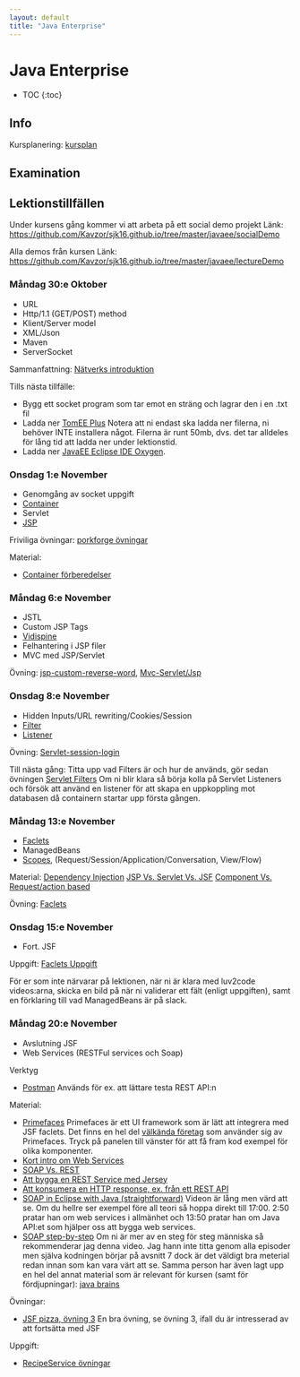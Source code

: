 ```yaml
---
layout: default
title: "Java Enterprise"
---
```


Java Enterprise
=========================================

* TOC
{:toc}

Info
----
Kursplanering: [kursplan](material/KursplaneringJavaEE.pdf)


Examination
----


Lektionstillfällen
-------------------
Under kursens gång kommer vi att arbeta på ett social demo projekt
Länk: https://github.com/Kavzor/sjk16.github.io/tree/master/javaee/socialDemo

Alla demos från kursen 
Länk: https://github.com/Kavzor/sjk16.github.io/tree/master/javaee/lectureDemo

### Måndag 30:e Oktober
- URL
- Http/1.1 (GET/POST) method
- Klient/Server model
- XML/Json
- Maven
- ServerSocket

Sammanfattning: [Nätverks introduktion](lecture/F1_Internet_HTTP.pdf)

Tills nästa tillfälle:
* Bygg ett socket program som tar emot en sträng och lagrar den i en .txt fil
* Ladda ner [TomEE Plus](http://openejb.apache.org/downloads.html)
Notera att ni endast ska ladda ner filerna, ni behöver INTE installera något. Filerna är runt 50mb, dvs. det tar alldeles för lång tid att ladda ner under lektionstid.
* Ladda ner [JavaEE Eclipse IDE Oxygen](https://www.eclipse.org/downloads/packages/eclipse-ide-java-ee-developers/oxygen1a). 

### Onsdag 1:e November
- Genomgång av socket uppgift
- [Container](https://en.wikipedia.org/wiki/Web_container)
- Servlet
- [JSP](https://www.youtube.com/watch?v=78nSYSQO0H0&index=1&list=PLEAQNNR8IlB5qfU7joeyIVRCRqD3nMsmV)

Friviliga övningar: [porkforge övningar](http://porkforge.mardby.se/index.php?title=%C3%96va_p%C3%A5_JSP_och_Servlets)

Material:
* [Container förberedelser](Preperation.pdf)

### Måndag 6:e November
- JSTL
- Custom JSP Tags
- [Vidispine](material/Presentation%20LIA%20-%20Vidispine.odp)
- Felhantering i JSP filer
- MVC med JSP/Servlet

Övning: [jsp-custom-reverse-word](exercise/Jsp-custom.txt), [Mvc-Servlet/Jsp](exercise/Mvc.txt)


### Onsdag 8:e November
- Hidden Inputs/URL rewriting/Cookies/Session
- [Filter](https://kodejava.org/how-do-i-define-a-filter-using-webfilter-annotation/)
- [Listener](https://www.journaldev.com/1945/servletcontextlistener-servlet-listener-example)

Övning: [Servlet-session-login](exercise/Session.pdf)

Till nästa gång: Titta upp vad Filters är och hur de används, gör sedan övningen [Servlet Filters](exercise/Filter.pdf)
Om ni blir klara så börja kolla på Servlet Listeners och försök att använd en listener för att skapa en uppkoppling mot databasen då containern startar upp första gången.

### Måndag 13:e November
- [Faclets](https://www.javatpoint.com/facelets)
- ManagedBeans
- [Scopes](https://stackoverflow.com/questions/7031885/how-to-choose-the-right-bean-scope), (Request/Session/Application/Conversation, View/Flow)

Material:
[Dependency Injection](http://buraktas.com/java-cdi-dependency-injection-example/)
[JSP Vs. Servlet Vs. JSF](https://stackoverflow.com/questions/2095397/what-is-the-difference-between-jsf-servlet-and-jsp)
[Component Vs. Request/action based](https://outofmymemory.wordpress.com/2014/07/14/action-based-or-component-based-mvc/)

Övning: [Faclets](exercise/Faclets.pdf)


### Onsdag 15:e November
- Fort. JSF

Uppgift: 
[Faclets Uppgift](exercise/Faclets2.pdf)

För er som inte närvarar på lektionen, när ni är klara med luv2code videos:arna, skicka en bild på när ni validerar ett fält (enligt uppgiften), samt en förklaring till vad ManagedBeans är på slack.

### Måndag 20:e November
* Avslutning JSF
* Web Services (RESTFul services och Soap)

Verktyg
* [Postman](Postman.pdf)
Används för ex. att lättare testa REST API:n

Material:
* [Primefaces](https://www.primefaces.org/showcase/index.xhtml)
Primefaces är ett UI framework som är lätt att integrera med JSF faclets. Det finns en hel del [välkända företag](https://www.primefaces.org/whouses/) som använder sig av Primefaces. Tryck på panelen till vänster för att få fram kod exempel för olika komponenter.
* [Kort intro om Web Services](https://www.lynda.com/Software-Development-tutorials/What-web-service/126131/145941-4.html)
* [SOAP Vs. REST](https://stackoverflow.com/questions/19884295/soap-vs-rest-differences)
* [Att bygga en REST Service med Jersey](http://crunchify.com/how-to-build-restful-service-with-java-using-jax-rs-and-jersey/)
* [Att konsumera en HTTP response, ex. från ett REST API](http://rest.elkstein.org/2008/02/using-rest-in-java.html)
* [SOAP in Eclipse with Java (straightforward)](https://www.youtube.com/watch?v=fE1pVSiXNkU)
Videon är lång men värd att se. Om du hellre ser exempel före all teori så hoppa direkt till 17:00.
2:50 pratar han om web services i allmänhet och 13:50 pratar han om Java API:et som hjälper oss att bygga web services.
* [SOAP step-by-step](https://www.youtube.com/watch?v=mKjvKPlb1rA&list=PLqq-6Pq4lTTZTYpk_1DOowOGWJMIH5T39)
Om ni är mer av en steg för steg människa så rekommenderar jag denna video. Jag hann inte titta genom alla episoder men själva kodningen börjar på avsnitt 7 dock är det väldigt bra meterial redan innan som kan vara värt att se. Samma person har även lagt upp en hel del annat material som är relevant för kursen (samt för fördjupningar): [java brains](https://www.youtube.com/channel/UCYt1sfh5464XaDBH0oH_o7Q)

Övningar:
* [JSF pizza, övning 3](http://porkforge.mardby.se/index.php?title=%C3%96va_p%C3%A5_JavaServer_Faces_och_Managed_Beans)
En bra övning, se övning 3, ifall du är intresserad av att fortsätta med JSF

Uppgift:
* [RecipeService övningar](exercise/RecipeService.pdf)
